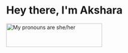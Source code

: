 <h1> Hey there, I'm Akshara </h1>
<a href="https://pronouns.vercel.app/" title="Add pronouns to your own profile">
  <img src="https://pronouns.vercel.app/she/her?flag=bi?gradient=velvet%20sun" width="256" height="64" alt="My pronouns are she/her">
</a>
